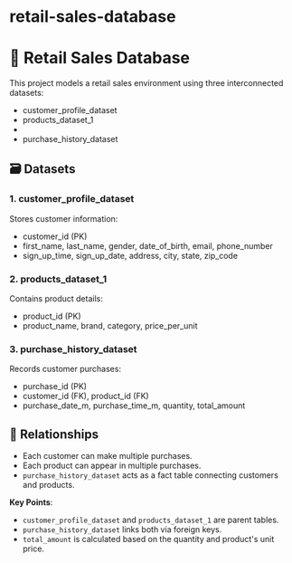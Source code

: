# retail-sales-database
# 🛒 Retail Sales Database

This project models a retail sales environment using three interconnected datasets:
- customer_profile_dataset
- products_dataset_1
-
- purchase_history_dataset

## 🗃️ Datasets

### 1. customer_profile_dataset
Stores customer information:
- customer_id (PK)
- first_name, last_name, gender, date_of_birth, email, phone_number
- sign_up_time, sign_up_date, address, city, state, zip_code

### 2. products_dataset_1
Contains product details:
- product_id (PK)
- product_name, brand, category, price_per_unit

### 3. purchase_history_dataset
Records customer purchases:
- purchase_id (PK)
- customer_id (FK), product_id (FK)
- purchase_date_m, purchase_time_m, quantity, total_amount

## 🔗 Relationships

- Each customer can make multiple purchases.
- Each product can appear in multiple purchases.
- `purchase_history_dataset` acts as a fact table connecting customers and products.

**Key Points**:
- `customer_profile_dataset` and `products_dataset_1` are parent tables.
- `purchase_history_dataset` links both via foreign keys.
- `total_amount` is calculated based on the quantity and product's unit price.
